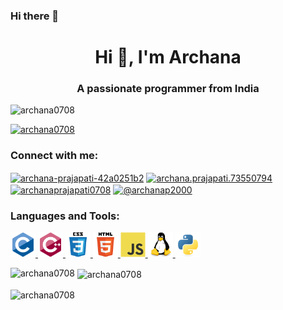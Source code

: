 ### Hi there 👋

<h1 align="center">Hi 👋, I'm Archana</h1>
<h3 align="center">A passionate programmer from India</h3>

<p align="left"> <img src="https://komarev.com/ghpvc/?username=archana0708&label=Profile%20views&color=0e75b6&style=flat" alt="archana0708" /> </p>

<p align="left"> <a href="https://github.com/ryo-ma/github-profile-trophy"><img src="https://github-profile-trophy.vercel.app/?username=archana0708" alt="archana0708" /></a> </p>

<h3 align="left">Connect with me:</h3>
<p align="left">
<a href="https://linkedin.com/in/archana-prajapati-42a0251b2" target="blank"><img align="center" src="https://raw.githubusercontent.com/rahuldkjain/github-profile-readme-generator/master/src/images/icons/Social/linked-in-alt.svg" alt="archana-prajapati-42a0251b2" height="30" width="40" /></a>
<a href="https://fb.com/archana.prajapati.73550794" target="blank"><img align="center" src="https://raw.githubusercontent.com/rahuldkjain/github-profile-readme-generator/master/src/images/icons/Social/facebook.svg" alt="archana.prajapati.73550794" height="30" width="40" /></a>
<a href="https://instagram.com/archanaprajapati0708" target="blank"><img align="center" src="https://raw.githubusercontent.com/rahuldkjain/github-profile-readme-generator/master/src/images/icons/Social/instagram.svg" alt="archanaprajapati0708" height="30" width="40" /></a>
<a href="https://www.hackerrank.com/ArchanaP2000" target="blank"><img align="center" src="https://raw.githubusercontent.com/rahuldkjain/github-profile-readme-generator/master/src/images/icons/Social/hackerrank.svg" alt="@archanap2000" height="30" width="40" /></a>
</p>

<h3 align="left">Languages and Tools:</h3>
<p align="left"> <a href="https://www.cprogramming.com/" target="_blank"> <img src="https://raw.githubusercontent.com/devicons/devicon/master/icons/c/c-original.svg" alt="c" width="40" height="40"/> </a> <a href="https://www.w3schools.com/cpp/" target="_blank"> <img src="https://raw.githubusercontent.com/devicons/devicon/master/icons/cplusplus/cplusplus-original.svg" alt="cplusplus" width="40" height="40"/> </a> <a href="https://www.w3schools.com/css/" target="_blank"> <img src="https://raw.githubusercontent.com/devicons/devicon/master/icons/css3/css3-original-wordmark.svg" alt="css3" width="40" height="40"/> </a> <a href="https://www.w3.org/html/" target="_blank"> <img src="https://raw.githubusercontent.com/devicons/devicon/master/icons/html5/html5-original-wordmark.svg" alt="html5" width="40" height="40"/> </a> <a href="https://developer.mozilla.org/en-US/docs/Web/JavaScript" target="_blank"> <img src="https://raw.githubusercontent.com/devicons/devicon/master/icons/javascript/javascript-original.svg" alt="javascript" width="40" height="40"/> </a> <a href="https://www.linux.org/" target="_blank"> <img src="https://raw.githubusercontent.com/devicons/devicon/master/icons/linux/linux-original.svg" alt="linux" width="40" height="40"/> </a> <a href="https://www.python.org" target="_blank"> <img src="https://raw.githubusercontent.com/devicons/devicon/master/icons/python/python-original.svg" alt="python" width="40" height="40"/> </a> </p>

<p><img align="left" src="https://github-readme-stats.vercel.app/api/top-langs?username=archana0708&show_icons=true&locale=en&layout=compact" alt="archana0708" /></p>

<p>&nbsp;<img align="center" src="https://github-readme-stats.vercel.app/api?username=archana0708&show_icons=true&locale=en" alt="archana0708" /></p>

<p><img align="center" src="https://github-readme-streak-stats.herokuapp.com/?user=archana0708&" alt="archana0708" /></p>
